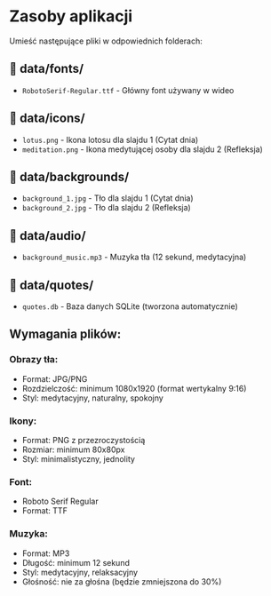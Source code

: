 # Zasoby aplikacji

Umieść następujące pliki w odpowiednich folderach:

## 📁 data/fonts/
- `RobotoSerif-Regular.ttf` - Główny font używany w wideo

## 📁 data/icons/
- `lotus.png` - Ikona lotosu dla slajdu 1 (Cytat dnia)
- `meditation.png` - Ikona medytującej osoby dla slajdu 2 (Refleksja)

## 📁 data/backgrounds/
- `background_1.jpg` - Tło dla slajdu 1 (Cytat dnia)
- `background_2.jpg` - Tło dla slajdu 2 (Refleksja)

## 📁 data/audio/
- `background_music.mp3` - Muzyka tła (12 sekund, medytacyjna)

## 📁 data/quotes/
- `quotes.db` - Baza danych SQLite (tworzona automatycznie)

## Wymagania plików:

### Obrazy tła:
- Format: JPG/PNG
- Rozdzielczość: minimum 1080x1920 (format wertykalny 9:16)
- Styl: medytacyjny, naturalny, spokojny

### Ikony:
- Format: PNG z przezroczystością
- Rozmiar: minimum 80x80px
- Styl: minimalistyczny, jednolity

### Font:
- Roboto Serif Regular
- Format: TTF

### Muzyka:
- Format: MP3
- Długość: minimum 12 sekund
- Styl: medytacyjny, relaksacyjny
- Głośność: nie za głośna (będzie zmniejszona do 30%)